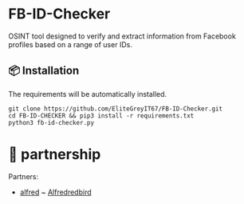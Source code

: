 # FB-ID-Checker

OSINT tool designed to verify and extract information from Facebook profiles based on a range of user IDs.


## 📦 Installation
The requirements will be automatically installed.

    git clone https://github.com/EliteGreyIT67/FB-ID-Checker.git
    cd FB-ID-CHECKER && pip3 install -r requirements.txt
    python3 fb-id-checker.py 





# 🤝 partnership

Partners:
- [alfred](https://github.com/Alfredredbird/alfred.git) ~ [Alfredredbird](https://github.com/Alfredredbird)
